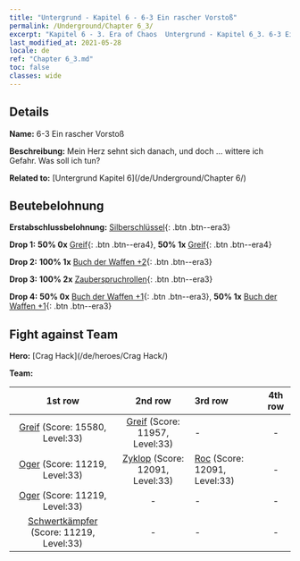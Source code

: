 ```yaml
---
title: "Untergrund - Kapitel 6 - 6-3 Ein rascher Vorstoß"
permalink: /Underground/Chapter 6_3/
excerpt: "Kapitel 6 - 3. Era of Chaos  Untergrund - Kapitel 6_3. 6-3 Ein rascher Vorstoß"
last_modified_at: 2021-05-28
locale: de
ref: "Chapter 6_3.md"
toc: false
classes: wide
---
```


## Details

 **Name:** 6-3 Ein rascher Vorstoß

 **Beschreibung:** Mein Herz sehnt sich danach, und doch ... wittere ich Gefahr. Was soll ich tun?

 **Related to:** [Untergrund Kapitel 6](/de/Underground/Chapter 6/)

## Beutebelohnung

 **Erstabschlussbelohnung:** [Silberschlüssel](/ItemsDE/con_693/){: .btn .btn--era3}

 **Drop 1:** **50% 0x** [Greif](/ItemsDE/unt_192/){: .btn .btn--era4}, **50% 1x** [Greif](/ItemsDE/unt_192/){: .btn .btn--era4}

 **Drop 2:** **100% 1x** [Buch der Waffen +2](/ItemsDE/mat_32/){: .btn .btn--era3}

 **Drop 3:** **100% 2x** [Zauberspruchrollen](/ItemsDE/con_694/){: .btn .btn--era3}

 **Drop 4:** **50% 0x** [Buch der Waffen +1](/ItemsDE/mat_25/){: .btn .btn--era3}, **50% 1x** [Buch der Waffen +1](/ItemsDE/mat_25/){: .btn .btn--era3}


## Fight against Team
 **Hero:** [Crag Hack](/de/heroes/Crag Hack/)

 **Team:**


  | 1st row | 2nd row | 3rd row | 4th row |
  |:----:|:----:|:----|:----:|
  | [Greif](/de/units/Griffin/) (Score: 15580, Level:33)  | [Greif](/de/units/Griffin/) (Score: 11957, Level:33)  | - | - |
  | [Oger](/de/units/Ogre/) (Score: 11219, Level:33)  | [Zyklop](/de/units/Cyclops/) (Score: 12091, Level:33)  | [Roc](/de/units/Roc/) (Score: 12091, Level:33)  | - |
  | [Oger](/de/units/Ogre/) (Score: 11219, Level:33)  | - | - | - |
  | [Schwertkämpfer](/de/units/Swordsman/) (Score: 11219, Level:33)  | - | - | - |


